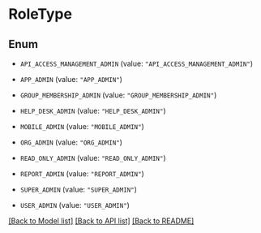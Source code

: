 # RoleType

## Enum


* `API_ACCESS_MANAGEMENT_ADMIN` (value: `"API_ACCESS_MANAGEMENT_ADMIN"`)

* `APP_ADMIN` (value: `"APP_ADMIN"`)

* `GROUP_MEMBERSHIP_ADMIN` (value: `"GROUP_MEMBERSHIP_ADMIN"`)

* `HELP_DESK_ADMIN` (value: `"HELP_DESK_ADMIN"`)

* `MOBILE_ADMIN` (value: `"MOBILE_ADMIN"`)

* `ORG_ADMIN` (value: `"ORG_ADMIN"`)

* `READ_ONLY_ADMIN` (value: `"READ_ONLY_ADMIN"`)

* `REPORT_ADMIN` (value: `"REPORT_ADMIN"`)

* `SUPER_ADMIN` (value: `"SUPER_ADMIN"`)

* `USER_ADMIN` (value: `"USER_ADMIN"`)


[[Back to Model list]](../README.md#documentation-for-models) [[Back to API list]](../README.md#documentation-for-api-endpoints) [[Back to README]](../README.md)


